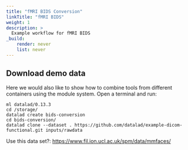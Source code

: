 ```yaml
---
title: "fMRI BIDS Conversion"
linkTitle: "fMRI BIDS"
weight: 1
description: >
  Example workflow for fMRI BIDS
_build:
    render: never
    list: never
---
```


## Download demo data
Here we would also like to show how to combine tools from different containers using the module system. Open a terminal and run:
```
ml datalad/0.13.3 
cd /storage/
datalad create bids-conversion
cd bids-conversion/
datalad clone --dataset . https://github.com/datalad/example-dicom-functional.git inputs/rawdata
```

Use this data set?:
https://www.fil.ion.ucl.ac.uk/spm/data/mmfaces/

